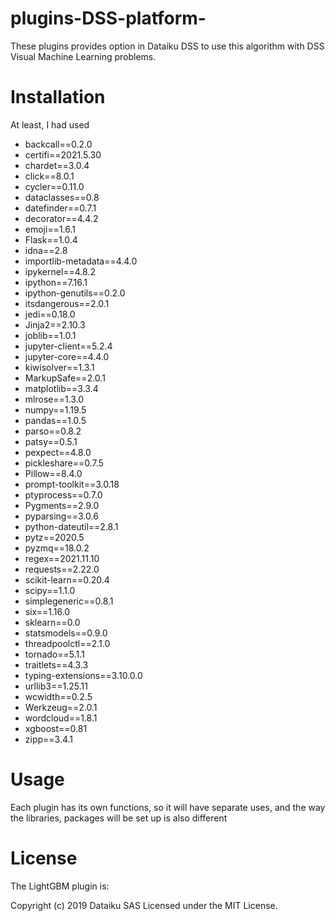 # plugins-DSS-platform-
These plugins provides option in Dataiku DSS to use this algorithm with DSS Visual Machine Learning problems.

# Installation
At least, I had used

- backcall==0.2.0
- certifi==2021.5.30
- chardet==3.0.4
- click==8.0.1
- cycler==0.11.0
- dataclasses==0.8
- datefinder==0.7.1
- decorator==4.4.2
- emoji==1.6.1
- Flask==1.0.4
- idna==2.8
- importlib-metadata==4.4.0
- ipykernel==4.8.2
- ipython==7.16.1
- ipython-genutils==0.2.0
- itsdangerous==2.0.1
- jedi==0.18.0
- Jinja2==2.10.3
- joblib==1.0.1
- jupyter-client==5.2.4
- jupyter-core==4.4.0
- kiwisolver==1.3.1
- MarkupSafe==2.0.1
- matplotlib==3.3.4
- mlrose==1.3.0
- numpy==1.19.5
- pandas==1.0.5
- parso==0.8.2
- patsy==0.5.1
- pexpect==4.8.0
- pickleshare==0.7.5
- Pillow==8.4.0
- prompt-toolkit==3.0.18
- ptyprocess==0.7.0
- Pygments==2.9.0
- pyparsing==3.0.6
- python-dateutil==2.8.1
- pytz==2020.5
- pyzmq==18.0.2
- regex==2021.11.10
- requests==2.22.0
- scikit-learn==0.20.4
- scipy==1.1.0
- simplegeneric==0.8.1
- six==1.16.0
- sklearn==0.0
- statsmodels==0.9.0
- threadpoolctl==2.1.0
- tornado==5.1.1
- traitlets==4.3.3
- typing-extensions==3.10.0.0
- urllib3==1.25.11
- wcwidth==0.2.5
- Werkzeug==2.0.1
- wordcloud==1.8.1
- xgboost==0.81
- zipp==3.4.1

# Usage
Each plugin has its own functions, so it will have separate uses, and the way the libraries, packages will be set up is also different

# License
The LightGBM plugin is:

Copyright (c) 2019 Dataiku SAS Licensed under the MIT License.
